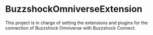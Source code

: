 # BuzzshockOmniverseExtension
This project is in charge of setting the extensions and plugins for the connection of Buzzshock Omniverse with Buzzshock Connect.
